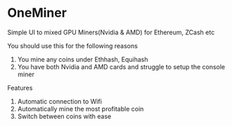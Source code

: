 # OneMiner
Simple UI to mixed GPU Miners(Nvidia &amp; AMD) for Ethereum, ZCash  etc


You should use this for the following reasons
1. You mine any coins under Ethhash, Equihash
2. You have both Nvidia and AMD cards and struggle to setup the console miner


Features
1. Automatic connection to Wifi
2. Automatically mine the most profitable coin
3. Switch between coins with ease
